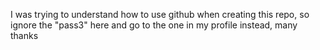 I was trying to understand how to use github when creating this repo, so ignore the "pass3" here and go to the one in my profile instead, many thanks
